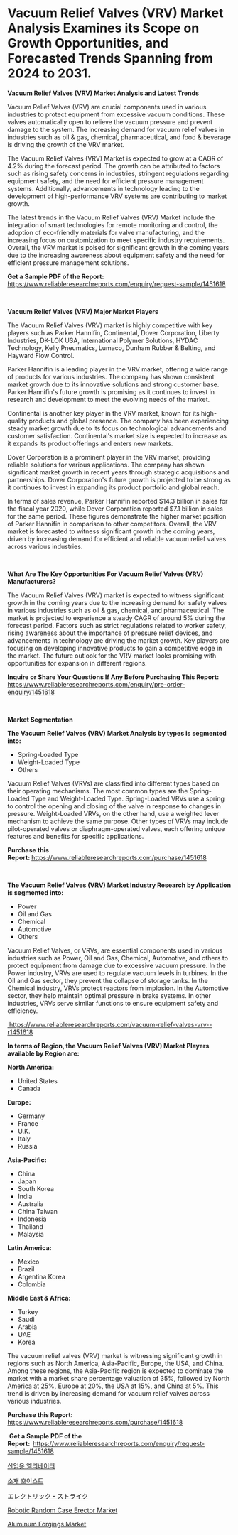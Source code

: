 <p><h1>Vacuum Relief Valves (VRV) Market Analysis Examines its Scope on Growth Opportunities, and Forecasted Trends Spanning from 2024 to 2031.</h1></p><p><strong>Vacuum Relief Valves (VRV) Market Analysis and Latest Trends</strong></p>
<p><p>Vacuum Relief Valves (VRV) are crucial components used in various industries to protect equipment from excessive vacuum conditions. These valves automatically open to relieve the vacuum pressure and prevent damage to the system. The increasing demand for vacuum relief valves in industries such as oil & gas, chemical, pharmaceutical, and food & beverage is driving the growth of the VRV market.</p><p>The Vacuum Relief Valves (VRV) Market is expected to grow at a CAGR of 4.2% during the forecast period. The growth can be attributed to factors such as rising safety concerns in industries, stringent regulations regarding equipment safety, and the need for efficient pressure management systems. Additionally, advancements in technology leading to the development of high-performance VRV systems are contributing to market growth.</p><p>The latest trends in the Vacuum Relief Valves (VRV) Market include the integration of smart technologies for remote monitoring and control, the adoption of eco-friendly materials for valve manufacturing, and the increasing focus on customization to meet specific industry requirements. Overall, the VRV market is poised for significant growth in the coming years due to the increasing awareness about equipment safety and the need for efficient pressure management solutions.</p></p>
<p><strong>Get a Sample PDF of the Report:&nbsp;</strong> <a href="https://www.reliableresearchreports.com/enquiry/request-sample/1451618">https://www.reliableresearchreports.com/enquiry/request-sample/1451618</a></p>
<p>&nbsp;</p>
<p><strong>Vacuum Relief Valves (VRV) Major Market Players</strong></p>
<p><p>The Vacuum Relief Valves (VRV) market is highly competitive with key players such as Parker Hannifin, Continental, Dover Corporation, Liberty Industries, DK-LOK USA, International Polymer Solutions, HYDAC Technology, Kelly Pneumatics, Lumaco, Dunham Rubber & Belting, and Hayward Flow Control. </p><p>Parker Hannifin is a leading player in the VRV market, offering a wide range of products for various industries. The company has shown consistent market growth due to its innovative solutions and strong customer base. Parker Hannifin's future growth is promising as it continues to invest in research and development to meet the evolving needs of the market.</p><p>Continental is another key player in the VRV market, known for its high-quality products and global presence. The company has been experiencing steady market growth due to its focus on technological advancements and customer satisfaction. Continental's market size is expected to increase as it expands its product offerings and enters new markets.</p><p>Dover Corporation is a prominent player in the VRV market, providing reliable solutions for various applications. The company has shown significant market growth in recent years through strategic acquisitions and partnerships. Dover Corporation's future growth is projected to be strong as it continues to invest in expanding its product portfolio and global reach.</p><p>In terms of sales revenue, Parker Hannifin reported $14.3 billion in sales for the fiscal year 2020, while Dover Corporation reported $7.1 billion in sales for the same period. These figures demonstrate the higher market position of Parker Hannifin in comparison to other competitors. Overall, the VRV market is forecasted to witness significant growth in the coming years, driven by increasing demand for efficient and reliable vacuum relief valves across various industries.</p></p>
<p>&nbsp;</p>
<p><strong>What Are The Key Opportunities For Vacuum Relief Valves (VRV) Manufacturers?</strong></p>
<p><p>The Vacuum Relief Valves (VRV) market is expected to witness significant growth in the coming years due to the increasing demand for safety valves in various industries such as oil & gas, chemical, and pharmaceutical. The market is projected to experience a steady CAGR of around 5% during the forecast period. Factors such as strict regulations related to worker safety, rising awareness about the importance of pressure relief devices, and advancements in technology are driving the market growth. Key players are focusing on developing innovative products to gain a competitive edge in the market. The future outlook for the VRV market looks promising with opportunities for expansion in different regions.</p></p>
<p><strong>Inquire or Share Your Questions If Any Before Purchasing This Report:</strong> <a href="https://www.reliableresearchreports.com/enquiry/pre-order-enquiry/1451618">https://www.reliableresearchreports.com/enquiry/pre-order-enquiry/1451618</a></p>
<p>&nbsp;</p>
<p><strong>Market Segmentation</strong></p>
<p><strong>The Vacuum Relief Valves (VRV) Market Analysis by types is segmented into:</strong></p>
<p><ul><li>Spring-Loaded Type</li><li>Weight-Loaded Type</li><li>Others</li></ul></p>
<p><p>Vacuum Relief Valves (VRVs) are classified into different types based on their operating mechanisms. The most common types are the Spring-Loaded Type and Weight-Loaded Type. Spring-Loaded VRVs use a spring to control the opening and closing of the valve in response to changes in pressure. Weight-Loaded VRVs, on the other hand, use a weighted lever mechanism to achieve the same purpose. Other types of VRVs may include pilot-operated valves or diaphragm-operated valves, each offering unique features and benefits for specific applications.</p></p>
<p><strong>Purchase this Report:&nbsp;</strong><a href="https://www.reliableresearchreports.com/purchase/1451618">https://www.reliableresearchreports.com/purchase/1451618</a></p>
<p>&nbsp;</p>
<p><strong>The Vacuum Relief Valves (VRV) Market Industry Research by Application is segmented into:</strong></p>
<p><ul><li>Power</li><li>Oil and Gas</li><li>Chemical</li><li>Automotive</li><li>Others</li></ul></p>
<p><p>Vacuum Relief Valves, or VRVs, are essential components used in various industries such as Power, Oil and Gas, Chemical, Automotive, and others to protect equipment from damage due to excessive vacuum pressure. In the Power industry, VRVs are used to regulate vacuum levels in turbines. In the Oil and Gas sector, they prevent the collapse of storage tanks. In the Chemical industry, VRVs protect reactors from implosion. In the Automotive sector, they help maintain optimal pressure in brake systems. In other industries, VRVs serve similar functions to ensure equipment safety and efficiency.</p></p>
<p><a href="https://www.reliableresearchreports.com/vacuum-relief-valves-vrv--r1451618">&nbsp;https://www.reliableresearchreports.com/vacuum-relief-valves-vrv--r1451618</a></p>
<p><strong>In terms of Region, the Vacuum Relief Valves (VRV) Market Players available by Region are:</strong></p>
<p>
    <p> <strong> North America: </strong>
        <ul>
            <li>United States</li>
            <li>Canada</li>
        </ul>
        </p> 
    <p> <strong> Europe: </strong>
        <ul>
            <li>Germany</li>
            <li>France</li>
            <li>U.K.</li>
            <li>Italy</li>
            <li>Russia</li>
        </ul>
        </p> 
    <p> <strong> Asia-Pacific: </strong>
        <ul>
            <li>China</li>
            <li>Japan</li>
            <li>South Korea</li>
            <li>India</li>
            <li>Australia</li>
            <li>China Taiwan</li>
            <li>Indonesia</li>
            <li>Thailand</li>
            <li>Malaysia</li>
        </ul>
        </p> 
    <p> <strong> Latin America: </strong>
        <ul>
            <li>Mexico</li>
            <li>Brazil</li>
            <li>Argentina Korea</li>
            <li>Colombia</li>
        </ul>
        </p> 
    <p> <strong> Middle East & Africa: </strong>
        <ul>
            <li>Turkey</li>
            <li>Saudi</li>
            <li>Arabia</li>
            <li>UAE</li>
            <li>Korea</li>
        </ul>
    </p>
    </p>
<p><p>The vacuum relief valves (VRV) market is witnessing significant growth in regions such as North America, Asia-Pacific, Europe, the USA, and China. Among these regions, the Asia-Pacific region is expected to dominate the market with a market share percentage valuation of 35%, followed by North America at 25%, Europe at 20%, the USA at 15%, and China at 5%. This trend is driven by increasing demand for vacuum relief valves across various industries.</p></p>
<p><strong>Purchase this Report: </strong><a href="https://www.reliableresearchreports.com/purchase/1451618">https://www.reliableresearchreports.com/purchase/1451618</a></p>
<p>&nbsp;<strong>Get a Sample PDF of the Report:&nbsp;&nbsp;</strong><a href="https://www.reliableresearchreports.com/enquiry/request-sample/1451618">https://www.reliableresearchreports.com/enquiry/request-sample/1451618</a></p>
<p><strong></strong></p>
<p><p><a href="https://github.com/vskv4779xr1/Market-Research-Report-List-1/blob/main/873528037615.md">산업용 엘리베이터</a></p><p><a href="https://github.com/CliftonFisher9067/Market-Research-Report-List-1/blob/main/142045937616.md">소재 호이스트</a></p><p><a href="https://github.com/dadanedu33/Market-Research-Report-List-1/blob/main/840728439489.md">エレクトリック・ストライク</a></p><p><a href="https://github.com/jj19131/Market-Research-Report-List-2/blob/main/robotic-random-case-erector-market.md">Robotic Random Case Erector Market</a></p><p><a href="https://issuu.com/reportprime-2/docs/aluminum-forgings-market-size-2030.pptx">Aluminum Forgings Market</a></p></p>